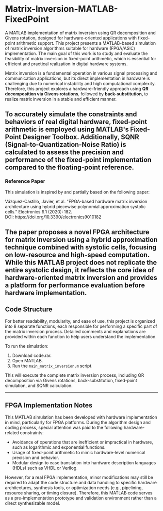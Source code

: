 # Matrix-Inversion-MATLAB-FixedPoint
A MATLAB implementation of matrix inversion using QR decomposition and Givens rotation, designed for hardware-oriented applications with fixed-point arithmetic support.
This project presents a MATLAB-based simulation of matrix inversion algorithms suitable for hardware (FPGA/ASIC) implementation. The main goal of this work is to study and evaluate the feasibility of matrix inversion in fixed-point arithmetic, which is essential for efficient and practical realization in digital hardware systems.

Matrix inversion is a fundamental operation in various signal processing and communication applications, but its direct implementation in hardware is challenging due to numerical instability and high computational complexity. Therefore, this project explores a hardware-friendly approach using **QR decomposition via Givens rotations**, followed by **back-substitution**, to realize matrix inversion in a stable and efficient manner.

To accurately simulate the constraints and behaviors of real digital hardware, **fixed-point arithmetic** is employed using MATLAB's Fixed-Point Designer Toolbox. Additionally, **SQNR (Signal-to-Quantization-Noise Ratio)** is calculated to assess the precision and performance of the fixed-point implementation compared to the floating-point reference.
---------------------------------------------------------
### Reference Paper
This simulation is inspired by and partially based on the following paper:

Vázquez-Castillo, Javier, et al. "FPGA-based hardware matrix inversion architecture using hybrid piecewise polynomial approximation systolic cells." Electronics 9.1 (2020): 182.  
DOI: https://doi.org/10.3390/electronics9010182

The paper proposes a novel FPGA architecture for matrix inversion using a hybrid approximation technique combined with systolic cells, focusing on low-resource and high-speed computation. While this MATLAB project does not replicate the entire systolic design, it reflects the core idea of hardware-oriented matrix inversion and provides a platform for performance evaluation before hardware implementation.
---------------------------------------------------------
## Code Structure

For better readability, modularity, and ease of use, this project is organized into 8 separate functions, each responsible for performing a specific part of the matrix inversion process. Detailed comments and explanations are provided within each function to help users understand the implementation.

To run the simulation:

1. Download code.rar.
2. Open MATLAB.
3. Run the `main_matrix_inversion.m` script.

This will execute the complete matrix inversion process, including QR decomposition via Givens rotations, back-substitution, fixed-point simulation, and SQNR calculation.

----------------------------------------------------------
## FPGA Implementation Notes

This MATLAB simulation has been developed with hardware implementation in mind, particularly for FPGA platforms. During the algorithm design and coding process, special attention was paid to the following hardware-related constraints:

- Avoidance of operations that are inefficient or impractical in hardware, such as logarithmic and exponential functions.
- Usage of fixed-point arithmetic to mimic hardware-level numerical precision and behavior.
- Modular design to ease translation into hardware description languages (HDLs) such as VHDL or Verilog.

However, for a real FPGA implementation, minor modifications may still be required to adapt the code structure and data handling to specific hardware architectures, synthesis tools, or optimization needs (e.g., pipelining, resource sharing, or timing closure). Therefore, this MATLAB code serves as a pre-implementation prototype and validation environment rather than a direct synthesizable model.
